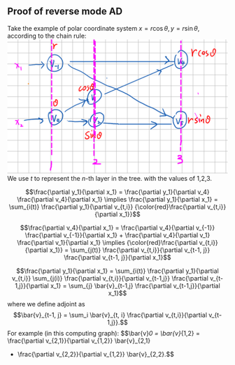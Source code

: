 ## Proof of reverse mode AD

Take the example of polar coordinate system $x = r \cos \theta, y = r \sin \theta$,
according to the chain rule:
![compute_graph](img/compute_graph.png)
We use $t$ to represent the $n$-th layer in the tree.
with the values of 1,2,3.

$$\frac{\partial y_1}{\partial x_1} = \frac{\partial y_1}{\partial v_4} \frac{\partial v_4}{\partial x_1} \implies \frac{\partial y_1}{\partial x_1} = \sum_{i(t)} \frac{\partial y_1}{\partial v_{t,i}} {\color{red}\frac{\partial v_{t,i}}{\partial x_1}}$$

$$\frac{\partial v_4}{\partial x_1} = \frac{\partial v_4}{\partial v_{-1}} \frac{\partial v_{-1}}{\partial x_1} + \frac{\partial v_4}{\partial v_1} \frac{\partial v_1}{\partial x_1} \implies {\color{red}\frac{\partial v_{t,i}}{\partial x_1}} = \sum_{j(t)} \frac{\partial v_{t,i}}{\partial v_{t-1, j}} \frac{\partial v_{t-1, j}}{\partial x_1}$$

$$\frac{\partial y_1}{\partial x_1} = \sum_{i(t)} \frac{\partial y_1}{\partial v_{t,i}}
\sum_{j(i)} \frac{\partial v_{t,i}}{\partial v_{t-1,j}} \frac{\partial v_{t-1,j}}{\partial x_1} = \sum_{j} \bar{v}_{t-1,j} \frac{\partial v_{t-1,j}}{\partial x_1}$$
where we define adjoint as
$$\bar{v}_{t-1, j} = \sum_i \bar{v}_{t, i} \frac{\partial v_{t,i}}{\partial v_{t-1,j}}.$$
For example (in this computing graph):
$$\bar{v}_0 = \bar{v}_{1,2} = \frac{\partial v_{2,1}}{\partial v_{1,2}} \bar{v}_{2,1}
+ \frac{\partial v_{2,2}}{\partial v_{1,2}} \bar{v}_{2,2}.$$
